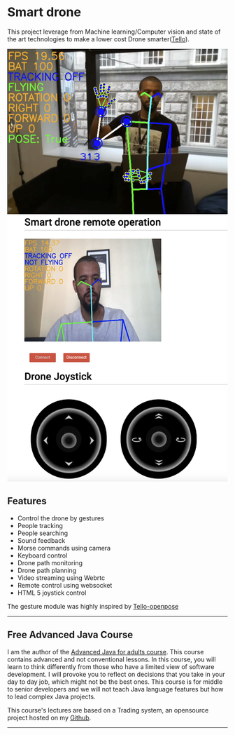 # Smart drone

This project leverage from Machine learning/Computer vision and state of the art technologies
to make a lower cost Drone smarter([Tello](https://m.dji.com/ie/shop/tello-series)).

<img src="assets/pictures/demo.png"/>

<img src="assets/remote-operation.png"/>

## Features  
- Control the drone by gestures
- People tracking
- People searching
- Sound feedback
- Morse commands using camera
- Keyboard control
- Drone path monitoring
- Drone path planning
- Video streaming using Webrtc
- Remote control using websocket
- HTML 5 joystick control

The gesture module was highly inspired by [Tello-openpose](https://github.com/geaxgx/tello-openpose)
 
-----
## Free Advanced Java Course
I am the author of the [Advanced Java for adults course](https://www.udemy.com/course/advanced-java-for-adults/?referralCode=8014CCF0A5A931ADED5F). This course contains advanced and not conventional lessons. In this course, you will learn to think differently from those who have a limited view of software development. I will provoke you to reflect on decisions that you take in your day to day job, which might not be the best ones. This course is for middle to senior developers and we will not teach Java language features but how to lead complex Java projects. 

This course's lectures are based on a Trading system, an opensource project hosted on my [Github](https://github.com/apssouza22/trading-system).

-----
